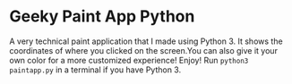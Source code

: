 # Geeky Paint App Python
A very technical paint application that I made using Python 3. It shows the coordinates of where you clicked on the screen.You can also give it your own color for a more customized experience! Enjoy! Run `python3 paintapp.py` in a terminal if you have Python 3.
